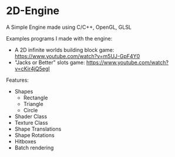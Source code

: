 # 2D-Engine

A Simple Engine made using C/C++, OpenGL, GLSL

Examples programs I made with the engine:
  + A 2D infinite worlds building block game: https://www.youtube.com/watch?v=m5UJ-GpF4Y0
  + "Jacks or Better" slots game: https://www.youtube.com/watch?v=cKir4jQ5egI

Features:
+ Shapes
  + Rectangle
  + Triangle
  + Circle
+ Shader Class
+ Texture Class
+ Shape Translations
+ Shape Rotations
+ Hitboxes 
+ Batch rendering
